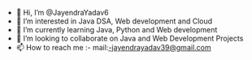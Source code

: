 - 👋 Hi, I’m @JayendraYadav6
- 👀 I’m interested in Java DSA, Web development and Cloud 
- 🌱 I’m currently learning Java, Python and Web development
- 💞️ I’m looking to collaborate on Java and Web Development Projects
- 📫 How to reach me :- mail:-jayendrayadav39@gmail.com

<!---
JayendraYadav6/JayendraYadav6 is a ✨ special ✨ repository because its `README.md` (this file) appears on your GitHub profile.
You can click the Preview link to take a look at your changes.
--->
